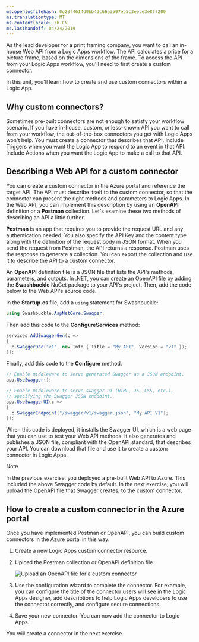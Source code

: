 ```yaml
---
ms.openlocfilehash: 0d23f4614d0bb43c66a3507eb5c3eece3e8f7200
ms.translationtype: MT
ms.contentlocale: zh-CN
ms.lasthandoff: 04/24/2019
---
```

As the lead developer for a print framing company, you want to call an in-house Web API from a Logic Apps workflow. The API calculates a price for a picture frame, based on the dimensions of the frame. To access the API from your Logic Apps workflow, you'll need to first create a custom connector. 

In this unit, you'll learn how to create and use custom connectors within a Logic App.

## <a name="why-custom-connectors"></a>Why custom connectors?

Sometimes pre-built connectors are not enough to satisfy your workflow scenario. If you have in-house, custom, or less-known API you want to call from your workflow, the out-of-the-box connectors you get with Logic Apps won't help. You must create a connector that describes that API. Include Triggers when you want the Logic App to respond to an event in that API. Include Actions when you want the Logic App to make a call to that API.

## <a name="describing-a-web-api-for-a-custom-connector"></a>Describing a Web API for a custom connector

You can create a custom connector in the Azure portal and reference the target API. The API must describe itself to the custom connector, so that the connector can present the right methods and parameters to Logic Apps. In the Web API, you can implement this description by using an **OpenAPI** definition or a **Postman** collection. Let's examine these two methods of describing an API a little further.

**Postman** is an app that requires you to provide the request URL and any authentication needed. You also specify the API Key and the content type along with the definition of the request body in JSON format. When you send the request from Postman, the API returns a response. Postman uses the response to generate a collection. You can export the collection and use it to describe the API to a custom connector.

An **OpenAPI** definition file is a JSON file that lists the API's methods, parameters, and outputs. In .NET, you can create an OpenAPI file by adding the **Swashbuckle** NuGet package to your API's project. Then, add the code below to the Web API's source code.

In the **Startup.cs** file, add a `using` statement for Swashbuckle:

```c#
using Swashbuckle.AspNetCore.Swagger;
```

Then add this code to the **ConfigureServices** method:

```c#
services.AddSwaggerGen(c =>
{
  c.SwaggerDoc("v1", new Info { Title = "My API", Version = "v1" });
});
```

Finally, add this code to the **Configure** method:

```c#
// Enable middleware to serve generated Swagger as a JSON endpoint.
app.UseSwagger();

// Enable middleware to serve swagger-ui (HTML, JS, CSS, etc.), 
// specifying the Swagger JSON endpoint.
app.UseSwaggerUI(c =>
{
  c.SwaggerEndpoint("/swagger/v1/swagger.json", "My API V1");
});
```

When this code is deployed, it installs the Swagger UI, which is a web page that you can use to test your Web API methods. It also generates and publishes a JSON file, compliant with the OpenAPI standard, that describes your API. You can download that file and use it to create a custom connector in Logic Apps.

> [!NOTE]
> In the previous exercise, you deployed a pre-built Web API to Azure. This included the above Swagger code by default. In the next exercise, you will upload the OpenAPI file that Swagger creates, to the custom connector.

## <a name="how-to-create-a-custom-connector-in-the-azure-portal"></a>How to create a custom connector in the Azure portal

Once you have implemented Postman or OpenAPI, you can build custom connectors in the Azure portal in this way:

1. Create a new Logic Apps custom connector resource.
1. Upload the Postman collection or OpenAPI definition file.

    ![Upload an OpenAPI file for a custom connector](../media/4-custom-connector-import-openapi.png)

1. Use the configuration wizard to complete the connector. For example, you can configure the title of the connector users will see in the Logic Apps designer, add descriptions to help Logic Apps developers to use the connector correctly, and configure secure connections.
1. Save your new connector. You can now add the connector to Logic Apps.

You will create a connector in the next exercise.